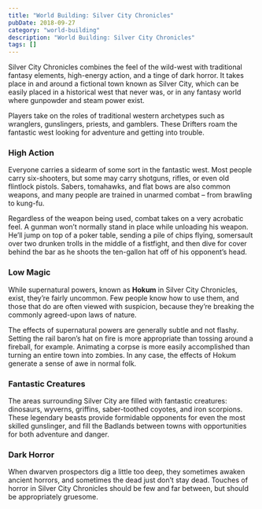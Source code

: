 ```yaml
---
title: "World Building: Silver City Chronicles"
pubDate: 2018-09-27
category: "world-building"
description: "World Building: Silver City Chronicles"
tags: []
---
```


Silver City Chronicles combines the feel of the wild-west with traditional fantasy elements, high-energy action, and a tinge of dark horror. It takes place in and around a fictional town known as Silver City, which can be easily placed in a historical west that never was, or in any fantasy world where gunpowder and steam power exist.

Players take on the roles of traditional western archetypes such as wranglers, gunslingers, priests, and gamblers. These Drifters roam the fantastic west looking for adventure and getting into trouble.

### High Action

Everyone carries a sidearm of some sort in the fantastic west. Most people carry six-shooters, but some may carry shotguns, rifles, or even old flintlock pistols. Sabers, tomahawks, and flat bows are also common weapons, and many people are trained in unarmed combat – from brawling to kung-fu.

Regardless of the weapon being used, combat takes on a very acrobatic feel. A gunman won’t normally stand in place while unloading his weapon. He’ll jump on top of a poker table, sending a pile of chips flying, somersault over two drunken trolls in the middle of a fistfight, and then dive for cover behind the bar as he shoots the ten-gallon hat off of his opponent’s head.

### Low Magic

While supernatural powers, known as **Hokum** in Silver City Chronicles, exist, they’re fairly uncommon. Few people know how to use them, and those that do are often viewed with suspicion, because they’re breaking the commonly agreed-upon laws of nature.

The effects of supernatural powers are generally subtle and not flashy. Setting the rail baron’s hat on fire is more appropriate than tossing around a fireball, for example. Animating a corpse is more easily accomplished than turning an entire town into zombies. In any case, the effects of Hokum generate a sense of awe in normal folk.

### Fantastic Creatures

The areas surrounding Silver City are filled with fantastic creatures: dinosaurs, wyverns, griffins, saber-toothed coyotes, and iron scorpions. These legendary beasts provide formidable opponents for even the most skilled gunslinger, and fill the Badlands between towns with opportunities for both adventure and danger.

### Dark Horror

When dwarven prospectors dig a little too deep, they sometimes awaken ancient horrors, and sometimes the dead just don’t stay dead. Touches of horror in Silver City Chronicles should be few and far between, but should be appropriately gruesome.
